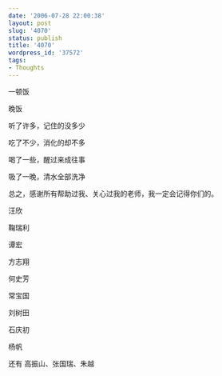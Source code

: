 ```yaml
---
date: '2006-07-28 22:00:38'
layout: post
slug: '4070'
status: publish
title: '4070'
wordpress_id: '37572'
tags:
- Thoughts
---
```


一顿饭

晚饭

听了许多，记住的没多少

吃了不少，消化的却不多

喝了一些，醒过来成往事

吸了一晚，清水全部洗净

总之，感谢所有帮助过我、关心过我的老师，我一定会记得你们的。

汪欣

鞠瑞利

谭宏

方志翔

何史芳

常宝国

刘树田

石庆初

杨帆

还有 高振山、张国瑞、朱越
